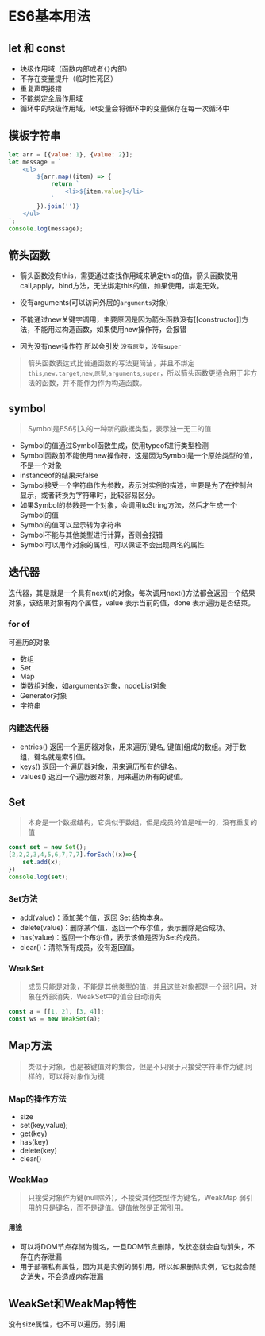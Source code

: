 # ES6基本用法

## let 和 const

- 块级作用域（函数内部或者`{}`内部）
- 不存在变量提升（临时性死区）
- 重复声明报错
- 不能绑定全局作用域
- 循环中的块级作用域，let变量会将循环中的变量保存在每一次循环中

## 模板字符串

```js
let arr = [{value: 1}, {value: 2}];
let message = `
	<ul>
		${arr.map((item) => {
			return `
				<li>${item.value}</li>
			`
		}).join('')}
	</ul>
`;
console.log(message);
```

## 箭头函数

- 箭头函数没有this，需要通过查找作用域来确定this的值，箭头函数使用call,apply，bind方法，无法绑定this的值，如果使用，绑定无效。

- 没有arguments(可以访问外层的`arguments`对象)
- 不能通过new关键字调用，主要原因是因为箭头函数没有[[constructor]]方法，不能用过构造函数，如果使用new操作符，会报错
- 因为没有new操作符  所以会引发 `没有原型`，`没有super`

> 箭头函数表达式比普通函数的写法更简洁，并且不绑定`this`,`new.target`,`new`,`原型`,`arguments`,`super`，所以箭头函数更适合用于非方法的函数，并不能作为作为构造函数。

## symbol

> Symbol是ES6引入的一种新的数据类型，表示独一无二的值

- Symbol的值通过Symbol函数生成，使用typeof进行类型检测
- Symbol函数前不能使用new操作符，这是因为Symbol是一个原始类型的值，不是一个对象
- instanceof的结果未false
- Symbol接受一个字符串作为参数，表示对实例的描述，主要是为了在控制台显示，或者转换为字符串时，比较容易区分。
- 如果Symbol的参数是一个对象，会调用toString方法，然后才生成一个Symbol的值
- Symbol的值可以显示转为字符串
- Symbol不能与其他类型进行计算，否则会报错
- Symbol可以用作对象的属性，可以保证不会出现同名的属性

## 迭代器

迭代器，其是就是一个具有next()的对象，每次调用next()方法都会返回一个结果对象，该结果对象有两个属性，value 表示当前的值，done 表示遍历是否结束。

### for of

可遍历的对象

- 数组
- Set
- Map
- 类数组对象，如arguments对象，nodeList对象
- Generator对象
- 字符串

### 内建迭代器

- entries() 返回一个遍历器对象，用来遍历[键名, 键值]组成的数组。对于数组，键名就是索引值。
- keys() 返回一个遍历器对象，用来遍历所有的键名。
- values() 返回一个遍历器对象，用来遍历所有的键值。

## Set

>本身是一个数据结构，它类似于数组，但是成员的值是唯一的，没有重复的值

```js
const set = new Set();
[2,2,2,3,4,5,6,7,7,7].forEach((x)=>{
    set.add(x);
})
console.log(set);
```

### Set方法

- add(value)：添加某个值，返回 Set 结构本身。
- delete(value)：删除某个值，返回一个布尔值，表示删除是否成功。
- has(value)：返回一个布尔值，表示该值是否为Set的成员。
- clear()：清除所有成员，没有返回值。

### WeakSet

>成员只能是对象，不能是其他类型的值，并且这些对象都是一个弱引用，对象在外部消失，WeakSet中的值会自动消失

```js
const a = [[1, 2], [3, 4]];
const ws = new WeakSet(a);
```

## Map方法

> 类似于对象，也是被键值对的集合，但是不只限于只接受字符串作为键,同样的，可以将对象作为键

### Map的操作方法

- size
- set(key,value);
- get(key)
- has(key)
- delete(key)
- clear()

### WeakMap

> 只接受对象作为键(null除外)，不接受其他类型作为键名，WeakMap 弱引用的只是键名，而不是键值。键值依然是正常引用。

#### 用途

- 可以将DOM节点存储为键名，一旦DOM节点删除，改状态就会自动消失，不存在内存泄漏
- 用于部署私有属性，因为其是实例的弱引用，所以如果删除实例，它也就会随之消失，不会造成内存泄漏

## WeakSet和WeakMap特性

没有size属性，也不可以遍历，弱引用